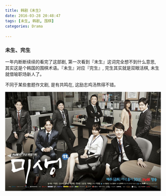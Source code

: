 ```yaml
---
title: 韩剧《未生》
date: 2016-03-28 20:48:47
tags: [未生, 韩剧, 围棋] 
categories: Drama

---
```


### 未生、完生
一年内断断续续的看完了这部剧, 第一次看到『未生』这词完全想不到什么意思, 其实这是个韩国的围棋术语。『未生』对应『完生』, 完生其实就是双眼活棋, 未生就借喻职场新人了。

不同于某些套题作文剧, 是有共鸣在, 这励志鸡汤熬得不错。


![《未生》剧照](/img/韩剧《未生》/未生.jpg)
